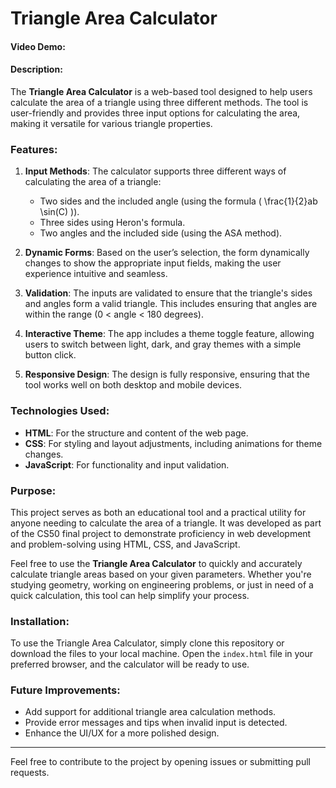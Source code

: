 # Triangle Area Calculator
#### Video Demo: <URL HERE>
#### Description:

The **Triangle Area Calculator** is a web-based tool designed to help users calculate the area of a triangle using three different methods. The tool is user-friendly and provides three input options for calculating the area, making it versatile for various triangle properties.

### Features:
1. **Input Methods**: The calculator supports three different ways of calculating the area of a triangle:
   - Two sides and the included angle (using the formula \( \frac{1}{2}ab \sin(C) \)).
   - Three sides using Heron's formula.
   - Two angles and the included side (using the ASA method).

2. **Dynamic Forms**: Based on the user’s selection, the form dynamically changes to show the appropriate input fields, making the user experience intuitive and seamless.

3. **Validation**: The inputs are validated to ensure that the triangle's sides and angles form a valid triangle. This includes ensuring that angles are within the range (0 < angle < 180 degrees).

4. **Interactive Theme**: The app includes a theme toggle feature, allowing users to switch between light, dark, and gray themes with a simple button click.

5. **Responsive Design**: The design is fully responsive, ensuring that the tool works well on both desktop and mobile devices.

### Technologies Used:
- **HTML**: For the structure and content of the web page.
- **CSS**: For styling and layout adjustments, including animations for theme changes.
- **JavaScript**: For functionality and input validation.

### Purpose:
This project serves as both an educational tool and a practical utility for anyone needing to calculate the area of a triangle. It was developed as part of the CS50 final project to demonstrate proficiency in web development and problem-solving using HTML, CSS, and JavaScript.

Feel free to use the **Triangle Area Calculator** to quickly and accurately calculate triangle areas based on your given parameters. Whether you're studying geometry, working on engineering problems, or just in need of a quick calculation, this tool can help simplify your process.

### Installation:
To use the Triangle Area Calculator, simply clone this repository or download the files to your local machine. Open the `index.html` file in your preferred browser, and the calculator will be ready to use.

### Future Improvements:
- Add support for additional triangle area calculation methods.
- Provide error messages and tips when invalid input is detected.
- Enhance the UI/UX for a more polished design.

---

Feel free to contribute to the project by opening issues or submitting pull requests.
